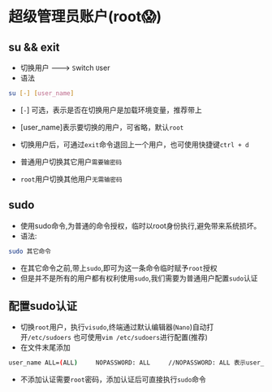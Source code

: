# 超级管理员账户(root😱)

## su && exit

* 切换用户 ---> `S`witch `U`ser
* 语法 

```bash
su [-] [user_name]
```

*  [`-`] 可选，表示是否在切换用户是加载环境变量，推荐带上

* [user_name]表示要切换的用户，可省略，默认`root`

* 切换用户后，可通过`exit`命令退回上一个用户，也可使用快捷键`ctrl + d`

* 普通用户切换其它用户`需要输密码`

* `root`用户切换其他用户`无需输密码`

## sudo

* 使用sudo命令,为普通的命令授权，临时以root身份执行,避免带来系统损坏。
* 语法:
```bash
sudo 其它命令
```

* 在其它命令之前,带上`sudo`,即可为这一条命令临时赋予`root`授权
* 但是并不是所有的用户都有权利使用`sudo`,我们需要为普通用户配置`sudo`认证

## 配置sudo认证

* 切换`root`用户，执行`visudo`,终端通过默认编辑器(`Nano`)自动打开`/etc/sudoers`		也可使用`vim /etc/sudoers`进行配置(推荐)
* 在文件末尾添加
```bash
user_name ALL=(ALL)		NOPASSWORD: ALL		//NOPASSWORD: ALL 表示user_name使用root时无需密码
```
* 不添加认证需要`root`密码，添加认证后可直接执行`sudo`命令